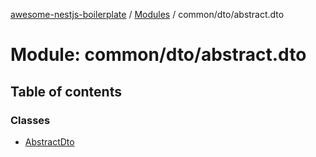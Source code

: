 [awesome-nestjs-boilerplate](../README.md) / [Modules](../modules.md) / common/dto/abstract.dto

# Module: common/dto/abstract.dto

## Table of contents

### Classes

- [AbstractDto](../classes/common_dto_abstract_dto.AbstractDto.md)
